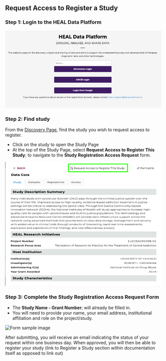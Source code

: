 ## Request Access to Register a Study

### Step 1: Login to the HEAL Data Platform

<!-- below here is the markdown format for images and I can't find a way to resize.  commented out to try some different  -->

<!-- ![Login](../img/heal_login.png) -->

<!-- something different -->
<img src="../img/heal_login.png" width="550" height="250">

### Step 2: Find study

From the [Discovery Page](https://healdata.org/discovery), find the study you wish to request access to register.

- Click on the study to open the Study Page
- At the top of the Study Page, select **Request Access to Register This Study**; to navigate to the **Study Registration Access Request** form.

<!-- below here is the markdown format for images and I can't find a way to resize.  commented out to try some different  -->
<!-- ![Study Page](../img/study_reg_req_access_button.png) -->

<!-- something different -->
<img src="../img/study_reg_req_access_button.png" width="600" height="400">

### Step 3: Complete the **Study Registration Access Request**  Form
- The **Study Name - Grant Number**; will already be filled in.
- You will need to provide your name, your email address, institutional affiliation and role on the project/study.

<!-- Insert form image and update  -->
![Form sample image](img/image.png)

After submitting, you will receive an email indicating the status of your request within one business day. When approved, you will then be able to register your study (link to Register a Study section within documentation itself as opposed to link out)
